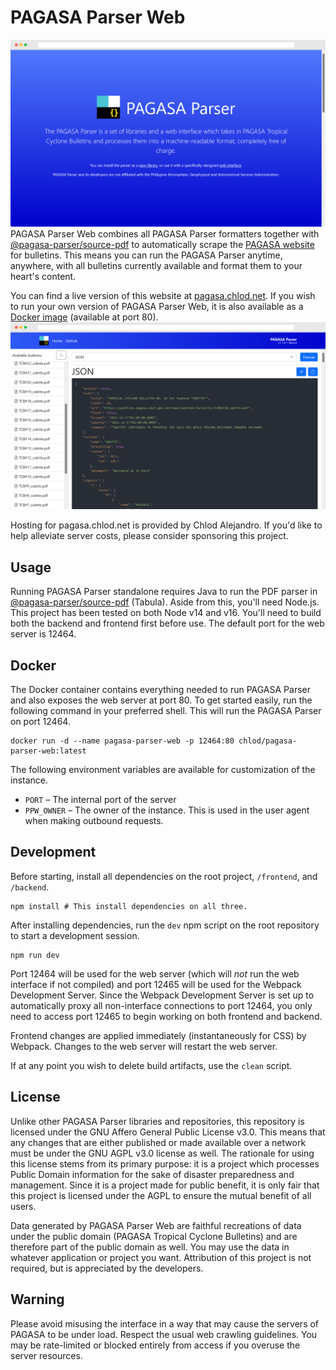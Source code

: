 # PAGASA Parser Web
![Screenshot of the interface](/.github/images/screenshot-1.png)
PAGASA Parser Web combines all PAGASA Parser formatters together with [@pagasa-parser/source-pdf](https://github.com/pagasa-parser/source-pdf) to automatically scrape the [PAGASA website](http://bagong.pagasa.dost.gov.ph) for bulletins. This means you can run the PAGASA Parser anytime, anywhere, with all bulletins currently available and format them to your heart's content.

You can find a live version of this website at [pagasa.chlod.net](https://pagasa.chlod.net). If you wish to run your own version of PAGASA Parser Web, it is also available as a [Docker image](https://hub.docker.com/r/chlod/pagasa-parser-web) (available at port 80).
![Screenshot of the landing page](/.github/images/screenshot-2.png)

Hosting for pagasa.chlod.net is provided by Chlod Alejandro. If you'd like to help alleviate server costs, please consider sponsoring this project.

## Usage
Running PAGASA Parser standalone requires Java to run the PDF parser in [@pagasa-parser/source-pdf](https://github.com/pagasa-parser/source-pdf) (Tabula). Aside from this, you'll need Node.js. This project has been tested on both Node v14 and v16. You'll need to build both the backend and frontend first before use. The default port for the web server is 12464.

## Docker
The Docker container contains everything needed to run PAGASA Parser and also exposes the web server at port 80. To get started easily, run the following command in your preferred shell. This will run the PAGASA Parser on port 12464.
```shell
docker run -d --name pagasa-parser-web -p 12464:80 chlod/pagasa-parser-web:latest
```

The following environment variables are available for customization of the instance.
* `PORT` – The internal port of the server
* `PPW_OWNER` – The owner of the instance. This is used in the user agent when making outbound requests.

## Development
Before starting, install all dependencies on the root project, `/frontend`, and `/backend`. 
```shell
npm install # This install dependencies on all three.
```
After installing dependencies, run the `dev` npm script on the root repository to start a development session.

```shell
npm run dev
```
Port 12464 will be used for the web server (which will *not* run the web interface if not compiled) and port 12465 will be used for the Webpack Development Server. Since the Webpack Development Server is set up to automatically proxy all non-interface connections to port 12464, you only need to access port 12465 to begin working on both frontend and backend.

Frontend changes are applied immediately (instantaneously for CSS) by Webpack. Changes to the web server will restart the web server.

If at any point you wish to delete build artifacts, use the `clean` script.

## License
Unlike other PAGASA Parser libraries and repositories, this repository is licensed under the GNU Affero General Public License v3.0. This means that any changes that are either published or made available over a network must be under the GNU AGPL v3.0 license as well. The rationale for using this license stems from its primary purpose: it is a project which processes Public Domain information for the sake of disaster preparedness and management. Since it is a project made for public benefit, it is only fair that this project is licensed under the AGPL to ensure the mutual benefit of all users.

Data generated by PAGASA Parser Web are faithful recreations of data under the public domain (PAGASA Tropical Cyclone Bulletins) and are therefore part of the public domain as well. You may use the data in whatever application or project you want. Attribution of this project is not required, but is appreciated by the developers.

## Warning
Please avoid misusing the interface in a way that may cause the servers of PAGASA to be under load. Respect the usual web crawling guidelines. You may be rate-limited or blocked entirely from access if you overuse the server resources.
